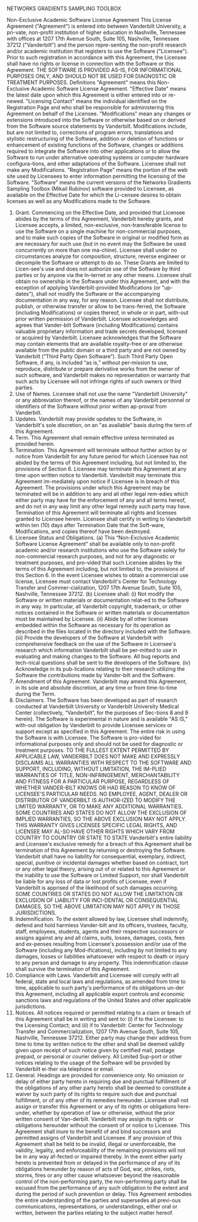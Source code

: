 NETWORKS GRADIENTS SAMPLING TOOLBOX

Non-Exclusive Academic Software License Agreement
This License Agreement ("Agreement") is entered into between Vanderbilt University, a pri-vate, non-profit institution of higher education in Nashville, Tennessee with offices at 1207 17th Avenue South, Suite 105, Nashville, Tennessee 37212 ("Vanderbilt") and the person repre-senting the non-profit research and/or academic institution that registers to use the Software ("Licensee"). Prior to such registration in accordance with this Agreement, the Licensee shall have no rights or license in connection with the Software or this Agreement.
THE SOFTWARE IS PROVIDED AS-IS, FOR INFORMATIONAL PURPOSES ONLY, AND SHOULD NOT BE USED FOR DIAGNOSTIC OR TREATMENT PURPOSES.
Definitions
"Agreement" means this Non-Exclusive Academic Software License Agreement.
"Effective Date" means the latest date upon which this Agreement is either entered into or re-newed.
"Licensing Contact" means the individual identified on the Registration Page and who shall be responsible for administering this Agreement on behalf of the Licensee.
"Modifications" mean any changes or extensions introduced into the Software or otherwise based on or derived from the Software source statements by Vanderbilt. Modifications include, but are not limited to, corrections of program errors, translations and stylistic restructuring of the Software, addition or deletion of functions or enhancement of existing functions of the Software, changes or additions required to integrate the Software into other applications or to allow the Software to run under alternative operating systems or computer hardware configura-tions, and other adaptations of the Software. Licensee shall not make any Modifications.
"Registration Page" means the portion of the web site used by Licensees to enter information permitting the licensing of the Software.
"Software" means the current versions of the Networks Gradients Sampling Toolbox (Mikail Rubinov) software provided to Licensee, as available on the Effective Date for which the Li-censee desires to obtain licenses as well as any Modifications made to the Software.
1.	Grant.
Commencing on the Effective Date, and provided that Licensee abides by the terms of this Agreement, Vanderbilt hereby grants, and Licensee accepts, a limited, non-exclusive, non-transferable license to use the Software on a single machine for non-commercial purposes, and to make such copies of the Software in original or modified form as are necessary for such use (but in no event may the Software be used concurrently on more than one ma-chine). Licensee shall under no circumstances analyze for composition, structure, reverse engineer or decompile the Software or attempt to do so. These Grants are limited to Licen-see's use and does not authorize use of the Software by third parties or by anyone via the In-ternet or any other means. Licensee shall obtain no ownership in the Software under this Agreement, and with the exception of applying Vanderbilt-provided Modifications (or "up-dates"), shall not modify the Software or the accompanying documentation in any way, for any reason. Licensee shall not distribute, publish, or otherwise transfer or allow to be trans-ferred, the Software (including Modifications) or copies thereof, in whole or in part, with-out prior written permission of Vanderbilt. Licensee acknowledges and agrees that Vander-bilt Software (including Modifications) contains valuable proprietary information and trade secrets developed, licensed or acquired by Vanderbilt. Licensee acknowledges that the Software may contain elements that are available royalty-free or are otherwise available from the public domain or a third party and are not owned by Vanderbilt (“Third Party Open Software”).  Such Third Party Open Software, if any, is included “as is,” without per-mission to use, reproduce, distribute or prepare derivative works from the owner of such software, and Vanderbilt makes no representation or warranty that such acts by Licensee will not infringe rights of such owners or third parties.
2.	Use of Names.
Licensee shall not use the name "Vanderbilt University" or any abbreviation thereof, or the names of any Vanderbilt personnel or identifiers of the Software without prior written ap-proval from Vanderbilt.
3.	Updates.
Vanderbilt may provide updates to the Software, in Vanderbilt's sole discretion, on an "as available" basis during the term of this Agreement.
4.	Term.
This Agreement shall remain effective unless terminated as provided herein.
5.	Termination.
This Agreement will terminate without further action by or notice from Vanderbilt for any future period for which Licensee has not abided by the terms of this Agreement including, but not limited to, the provisions of Section 6. Licensee may terminate this Agreement at any time upon written notice to Vanderbilt. Vanderbilt may terminate this Agreement im-mediately upon notice if Licensee is in breach of this Agreement. The provisions under which this Agreement may be terminated will be in addition to any and all other legal rem-edies which either party may have for the enforcement of any and all terms hereof, and do not in any way limit any other legal remedy such party may have. Termination of this Agreement will terminate all rights and licenses granted to Licensee herein. Licensee shall certify in writing to Vanderbilt within ten (10) days after Termination Date that the Soft-ware, Modifications, and copies thereof have been destroyed.
6.	Licensee Status and Obligations.
(a) This “Non-Exclusive Academic Software License Agreement” shall be available only to non-profit academic and/or research institutions who use the Software solely for non-commercial research purposes, and not for any diagnostic or treatment purposes, and pro-vided that such Licensee abides by the terms of this Agreement including, but not limited to, the provisions of this Section 6. In the event Licensee wishes to obtain a commercial use license, Licensee must contact Vanderbilt's Center for Technology Transfer and Commer-cialization, 1207 17th Avenue South, Suite 105, Nashville, Tennessee 37212.
(b) Licensee shall: (i) Not modify the Software or written materials or documentation relat-ed to the Software in any way. In particular, all Vanderbilt copyright, trademark, or other notices contained in the Software or written materials or documentation must be maintained by Licensee. (ii) Abide by all other licenses embedded within the Software as necessary for its operation as described in the files located in the directory included with the Software. (iii) Provide the developers of the Software at Vanderbilt with comprehensive feedback on the use of the Software in Licensee's research which information Vanderbilt shall be per-mitted to use in evaluating and making changes to the Software. All bug reports and tech-nical questions shall be sent to the developers of the Software. (iv) Acknowledge in its pub-lications relating to their research utilizing the Software the contributions made by Vander-bilt and the Software.
7.	Amendment of this Agreement. 
Vanderbilt may amend this Agreement, in its sole and absolute discretion, at any time or from time-to-time during the Term.
8.	Disclaimers.
The Software has been developed as part of research conducted at Vanderbilt University or Vanderbilt University Medical Center (collectively, “Vanderbilt”, for the purposes of Sec-tions 8 and 9 herein). The Software is experimental in nature and is available "AS IS," with-out obligation by Vanderbilt to provide Licensee services or support except as specified in this Agreement. The entire risk in using the Software is with Licensee. The Software is pro-vided for informational purposes only and should not be used for diagnostic or treatment purposes.
TO THE FULLEST EXTENT PERMITTED BY APPLICABLE LAW, VANDERBILT DOES NOT MAKE AND EXPRESSLY DISCLAIMS ALL WARRANTIES WITH RESPECT TO THE SOFTWARE AND SUPPORT, INCLUDING, WITHOUT LIMITATION, THE IM-PLIED WARRANTIES OF TITLE, NON-INFRINGEMENT, MERCHANTABILITY AND FITNESS FOR A PARTICULAR PURPOSE, REGARDLESS OF WHETHER VANDER-BILT KNOWS OR HAD REASON TO KNOW OF LICENSEE'S PARTICULAR NEEDS. NO EMPLOYEE, AGENT, DEALER OR DISTRIBUTOR OF VANDERBILT IS AUTHOR-IZED TO MODIFY THE LIMITED WARRANTY, OR TO MAKE ANY ADDITIONAL WARRANTIES. SOME COUNTRIES AND STATES DO NOT ALLOW THE EXCLUSION OF IMPLIED WARRANTIES, SO THE ABOVE EXCLUSION MAY NOT APPLY. THIS WARRANTY GIVES LICENSEE SPECIFIC LEGAL RIGHTS, AND LICENSEE MAY AL-SO HAVE OTHER RIGHTS WHICH VARY FROM COUNTRY TO COUNTRY OR STATE TO STATE Vanderbilt's entire liability and Licensee's exclusive remedy for a breach of this Agreement shall be termination of this Agreement by returning or destroying the Software. Vanderbilt shall have no liability for consequential, exemplary, indirect, special, punitive or incidental damages whether based on contract, tort or any other legal theory, arising out of or related to this Agreement or the inability to use the Software or Limited Support, nor shall Vanderbilt be liable for any loss of data or lost profits of Licensee, even if Vanderbilt is apprised of the likelihood of such damages occurring. SOME COUNTRIES OR STATES DO NOT ALLOW THE LIMITATION OR EXCLUSION OF LIABILITY FOR INCI-DENTAL OR CONSEQUENTIAL DAMAGES, SO THE ABOVE LIMITATION MAY NOT APPLY IN THOSE JURISDICTIONS.
9.	Indemnification.
To the extent allowed by law, Licensee shall indemnify, defend and hold harmless Vander-bilt and its officers, trustees, faculty, staff, employees, students, agents and their respective successors or assigns against any and all claims, suits, losses, damages, costs, fees and ex-penses resulting from Licensee's possession and/or use of the Software (including any Mod-ifications), including by not limited to any damages, losses or liabilities whatsoever with respect to death or injury to any person and damage to any property. This indemnification clause shall survive the termination of this Agreement.
10.	Compliance with Laws.
Vanderbilt and Licensee will comply with all federal, state and local laws and regulations, as amended from time to time, applicable to such party's performance of its obligations un-der this Agreement, including all applicable export controls and economic sanctions laws and regulations of the United States and other applicable jurisdictions. 
11.	Notices.
All notices required or permitted relating to a claim or breach of this Agreement shall be in writing and sent to: (i) if to the Licensee: to the Licensing Contact; and (ii) if to Vanderbilt: Center for Technology Transfer and Commercialization, 1207 17th Avenue South, Suite 105, Nashville, Tennessee 37212. Either party may change their address from time to time by written notice to the other and shall be deemed validly given upon receipt of such notice given by certified mail, postage prepaid, or personal or courier delivery. All Limited Sup-port or other notices relating to the usage of the Software will be provided by Vanderbilt ei-ther via telephone or email.
12.	General. 
Headings are provided for convenience only. No omission or delay of either party hereto in requiring due and punctual fulfillment of the obligations of any other party hereto shall be deemed to constitute a waiver by such party of its rights to require such due and punctual fulfillment, or of any other of its remedies hereunder. 
Licensee shall not assign or transfer this Agreement or any of its rights or obligations here-under, whether by operation of law or otherwise, without the prior written consent of Van-derbilt. Vanderbilt may assign its rights or obligations hereunder without the consent of or notice to Licensee. This Agreement shall inure to the benefit of and bind successors and permitted assigns of Vanderbilt and Licensee. 
If any provision of this Agreement shall be held to be invalid, illegal or unenforceable, the validity, legality, and enforceability of the remaining provisions will not be in any way af-fected or impaired thereby. In the event either party hereto is prevented from or delayed in the performance of any of its obligations hereunder by reason of acts of God, war, strikes, riots, storms, fires or any other cause whatsoever beyond the reasonable control of the non-performing party, the non-performing party shall be excused from the performance of any such obligation to the extent and during the period of such prevention or delay.
This Agreement embodies the entire understanding of the parties and supersedes all previ-ous communications, representations, or understandings, either oral or written, between the parties relating to the subject matter hereof.

